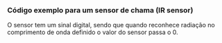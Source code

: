 ### Código exemplo para um sensor de chama (IR sensor)
O sensor tem um sinal digital, sendo que quando reconhece radiação no comprimento de onda definido o valor do sensor passa o 0.
